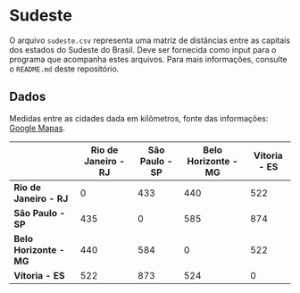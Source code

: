 # Sudeste

O arquivo `sudeste.csv` representa uma matriz de distâncias entre as capitais
dos estados do Sudeste do Brasil. Deve ser fornecida como input para o programa
que acompanha estes arquivos. Para mais informações, consulte o `README.md`
deste repositório.

## Dados

Medidas entre as cidades dada em kilômetros, fonte das informações: [Google Mapas](https://www.google.com.br/maps).

|  | Rio de Janeiro - RJ | São Paulo - SP | Belo Horizonte - MG | Vítoria - ES |
| --- | --- | --- | --- | --- |
| **Rio de Janeiro - RJ** | 0 |      433 |    440 |    522 |
| **São Paulo - SP** | 435 |    0 |      585 |    874 |
| **Belo Horizonte - MG** | 440 |    584 |    0 |      522 |
| **Vítoria - ES** | 522 |    873 |    524 |    0 |
